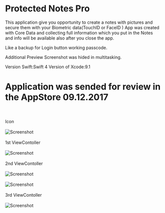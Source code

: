 # Protected Notes Pro
This application give you opportunity to create a notes with pictures and secure them with your Biometric data(TouchID or FaceID )
App was created with Core Data and collecting full information which you put in the Notes and info will be available also after you close the app.

Like a backup for Login button working passcode.

Additional Preview Screenshot was hided in multitasking.

Version Swift:Swift 4
Version of Xcode:9.1

<h1>Application was sended for review in the AppStore 09.12.2017</h1>


<br></br>
Icon
<br></br>
![Screenshot](icon.png)
<br></br>
1st ViewContoller
<br></br>
![Screenshot](screen1.png)
<br></br>
2nd ViewContoller
<br></br>
![Screenshot](screen2.png)
<br></br>
![Screenshot](screen3.png)
<br></br>
3rd ViewContoller
<br></br>
![Screenshot](screen4.png)
